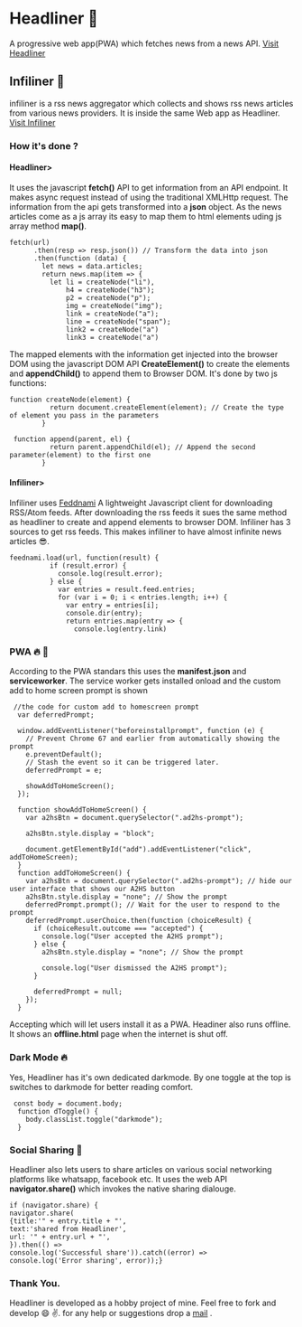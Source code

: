 # Headliner :newspaper:
A progressive web app(PWA) which fetches news from a news API. [Visit Headliner](https://soulsam480.github.io/headliner) 
## Infiliner :rocket:
infiliner is a rss news aggregator which collects and shows rss news articles from various news providers. It is inside the same Web app as Headliner.
[Visit Infiliner](https://soulsam480.github.io/infiliner)
### How it's done ?
#### Headliner>
It uses the javascript **fetch()** API to get information from an API endpoint. It makes async request instead of using the traditional XMLHttp request. The information from the api gets transformed into a **json** object. As the news articles come as a js array its easy to map them to html elements uding js array method **map()**. 
```
fetch(url)
      .then(resp => resp.json()) // Transform the data into json
      .then(function (data) {
        let news = data.articles;
        return news.map(item => {
          let li = createNode("li"),
              h4 = createNode("h3");
              p2 = createNode("p");
              img = createNode("img");
              link = createNode("a");
              line = createNode("span");
              link2 = createNode("a")
              link3 = createNode("a")

```
The mapped elements with the information get injected into the browser DOM using the javascript DOM API **CreateElement()** to create the elements and **appendChild()** to append them to Browser DOM. It's done by two js functions:
```
function createNode(element) {
          return document.createElement(element); // Create the type of element you pass in the parameters
        }

 function append(parent, el) {
          return parent.appendChild(el); // Append the second parameter(element) to the first one
        }

```
#### Infiliner>
Infiliner uses [Feddnami](https://github.com/sekando/feednami-client) A lightweight Javascript client for downloading RSS/Atom feeds. After downloading the rss feeds it sues the same method as headliner to create and append elements to browser DOM. Infiliner has 3 sources to get rss feeds. This makes infiliner to have almost infinite news articles :sunglasses:.
```
feednami.load(url, function(result) {
          if (result.error) {
            console.log(result.error);
          } else {
            var entries = result.feed.entries;
            for (var i = 0; i < entries.length; i++) {
              var entry = entries[i];
              console.dir(entry);
              return entries.map(entry => {
                console.log(entry.link)
```

### PWA :fire: :rocket:
According to the PWA standars this uses the **manifest.json** and **serviceworker**. The service worker gets installed onload and the custom add to home screen prompt is shown 
```
 //the code for custom add to homescreen prompt
  var deferredPrompt;

  window.addEventListener("beforeinstallprompt", function (e) {
    // Prevent Chrome 67 and earlier from automatically showing the prompt
    e.preventDefault();
    // Stash the event so it can be triggered later.
    deferredPrompt = e;

    showAddToHomeScreen();
  });

  function showAddToHomeScreen() {
    var a2hsBtn = document.querySelector(".ad2hs-prompt");

    a2hsBtn.style.display = "block";

    document.getElementById("add").addEventListener("click", addToHomeScreen);
  }
  function addToHomeScreen() {
    var a2hsBtn = document.querySelector(".ad2hs-prompt"); // hide our user interface that shows our A2HS button
    a2hsBtn.style.display = "none"; // Show the prompt
    deferredPrompt.prompt(); // Wait for the user to respond to the prompt
    deferredPrompt.userChoice.then(function (choiceResult) {
      if (choiceResult.outcome === "accepted") {
        console.log("User accepted the A2HS prompt");
      } else {
        a2hsBtn.style.display = "none"; // Show the prompt

        console.log("User dismissed the A2HS prompt");
      }

      deferredPrompt = null;
    });
  }
```
Accepting which will let users install it as a PWA. Headiner also runs offline. It shows an **offline.html** page when the internet is shut off.
### Dark Mode :fire:
Yes, Headliner has it's own dedicated darkmode. By one toggle at the top is switches to darkmode for better reading comfort.
```
 const body = document.body;
  function dToggle() {
    body.classList.toggle("darkmode");
  }
```
### Social Sharing :speech_balloon:
Headliner also lets users to share articles on various social networking platforms like whatsapp, facebook etc. It uses the web API **navigator.share()** which invokes the native sharing dialouge. 
```
if (navigator.share) {
navigator.share(
{title:'" + entry.title + "',
text:'shared from Headliner',
url: '" + entry.url + "',
}).then(() =>
console.log('Successful share')).catch((error) => 
console.log('Error sharing', error));}
```

### Thank You.
Headliner is developed as a hobby project of mine. Feel free to fork and develop :smile: :v:. for any help or suggestions drop a [mail](mailto:sahoosudipta97@gmail.com) .


